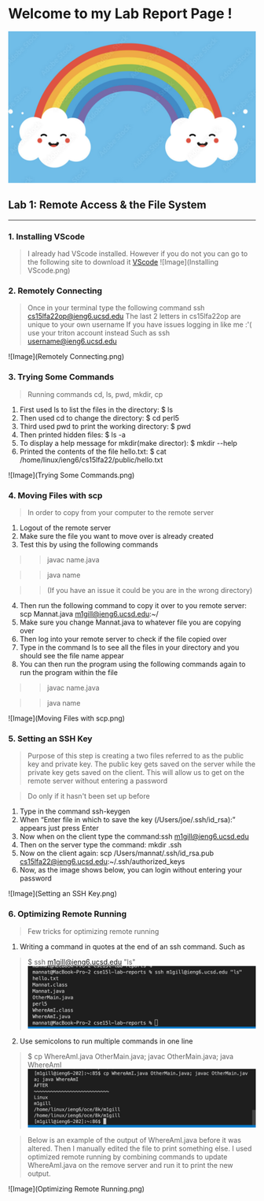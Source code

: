 # **Welcome to my Lab Report Page !**


![Image](HappyRainbow.png)

## Lab 1: Remote Access & the File System
------
### 1. Installing VScode
>I already had VScode installed. However if you do not you can go to the following site to download it [VScode](https://code.visualstudio.com/)
![Image](Installing VScode.png)

### 2. Remotely Connecting
>Once in your terminal type the following command ssh cs15lfa22op@ieng6.ucsd.edu
>The last 2 letters in cs15lfa22op are unique to your own username
>If you have issues logging in like me :'( use your triton account instead 
>Such as ssh username@ieng6.ucsd.edu

![Image](Remotely Connecting.png)

### 3. Trying Some Commands
>Running commands cd, ls, pwd, mkdir, cp 
1. First used ls to list the files in the directory: $ ls 
2. Then used cd to change the directory: $ cd perl5
3. Third used pwd to print the working directory: $ pwd
4. Then printed hidden files: $ ls -a
5. To display a help message for mkdir(make director): $ mkdir --help
6. Printed the contents of the file hello.txt: $ cat /home/linux/ieng6/cs15lfa22/public/hello.txt

![Image](Trying Some Commands.png)

### 4. Moving Files with scp
>In order to copy from your computer to the remote server
1. Logout of the remote server
2. Make sure the file you want to move over is already created 
3. Test this by using the following commands
>>javac name.java

>>java name

>>(If you have an issue it could be you are in the wrong directory)
4. Then run the following command to copy it over to you remote server: 
scp Mannat.java m1gill@ieng6.ucsd.edu:~/
5. Make sure you change Mannat.java to whatever file you are copying over
6. Then log into your remote server to check if the file copied over 
7. Type in the command ls to see all the files in your directory and you should see the file name appear 
8. You can then run the program using the following commands again to run the program within the file
>>javac name.java

>>java name

![Image](Moving Files with scp.png)

### 5. Setting an SSH Key
>Purpose of this step is creating a two files referred to as the public key and private key. The public key gets saved on the server while the private key gets saved on the client. This will allow us to get on the remote server without entering a password

>Do only if it hasn't been set up before 
1. Type in the command ssh-keygen
2. When “Enter file in which to save the key (/Users/joe/.ssh/id_rsa):” appears just press Enter
3. Now when on the client type the command:ssh m1gill@ieng6.ucsd.edu
4. Then on the server type the command: mkdir .ssh
5. Now on the client again: scp /Users/mannat/.ssh/id_rsa.pub cs15lfa22@ieng6.ucsd.edu:~/.ssh/authorized_keys
6. Now, as the image shows below, you can login without entering your password 

![Image](Setting an SSH Key.png)

### 6. Optimizing Remote Running
>Few tricks for optimizing remote running 
1. Writing a command in quotes at the end of an ssh command. Such as 
>$ ssh m1gill@ieng6.ucsd.edu "ls"
![Image](OptimizedRemoteRunningEx1.png)
2. Use semicolons to run multiple commands in one line 
>$ cp WhereAmI.java OtherMain.java; javac OtherMain.java; java WhereAmI
![Image](OptimizedRemoteRunningEx2.png)

>Below is an example of the output of WhereAmI.java before it was altered. 
Then I manually edited the file to print something else. I used optimized remote running by combining commands to update WhereAmI.java on the remove server and run it to print the new output. 

![Image](Optimizing Remote Running.png)



